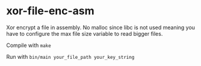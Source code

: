 # xor-file-enc-asm
Xor encrypt a file in assembly. No malloc since libc is not used meaning you have to configure the max file size variable to read bigger files.

Compile with `make`

Run with `bin/main your_file_path your_key_string`
